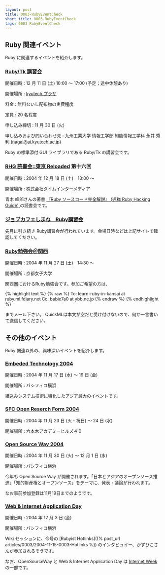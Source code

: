 ```yaml
---
layout: post
title: 0003-RubyEventCheck
short_title: 0003-RubyEventCheck
tags: 0003 RubyEventCheck
---
```



## Ruby 関連イベント

Ruby に関連するイベントを紹介します。

### [Ruby/Tk 講習会](http://blade.nagaokaut.ac.jp/cgi-bin/scat.rb/ruby/ruby-list/40162)

開催日時 
:  12 月 11 日 (土)  10:00 〜 17:00 (予定；途中休憩あり)

開催場所 
:  [kyutech プラザ](http://www.kyutech.ac.jp/plaza/)

料金 
:  無料ないし配布物の実費程度

定員 
:  20 名程度

申し込み締切 
:  11 月 30 日 (火)

申し込みおよび問い合わせ先 
:  九州工業大学 情報工学部 知能情報工学科 永井 秀利 (nagai@ai.kyutech.ac.jp)

Ruby の標準添付 GUI ライブラリである Ruby/Tk の講習会です。

### [RHG 読書会::東京 Reloaded](http://pub.cozmixng.org/~the-rwiki/rw-cgi.rb?cmd=view;name=RHG%C6%C9%BD%F1%B2%F1%3A%3A%C5%EC%B5%FE+Reloaded) 第十六回

開催日時 
:  2004 年 12 月 18 日 (土)　13:00 〜

開催場所 
:  株式会社タイムインターメディア

青木 峰郎さんの著書 [『Ruby ソースコード完全解説』 (通称 Ruby Hacking Guide) ](http://i.loveruby.net/ja/rhg/)の読書会です。

### [ジョブカフェしまね　Ruby講習会 ](http://www.jobcafe-shimane.jp/ruby20041001.html)

先月に引き続き Ruby講習会が行われています。会場日時などは上記サイトで確認してください。

### [Ruby勉強会＠関西](http://jp.rubyist.net/?RubyCircle#l1)

開催日時 
:  2004 年 11 月 27 日 (土)　14:30 〜

開催場所 
:  京都女子大学

関西圏におけるRuby勉強会です。参加ご希望の方は、

{% highlight text %}
{% raw %}
  To: learn-ruby-in-kansai at ruby.ml.fdiary.net
  Cc: babie7a0 at ybb.ne.jp
{% endraw %}
{% endhighlight %}


までメール下さい。 QuickMLは本文が空だと受け付けないので、何か一言書いて送信してください。

## その他のイベント

Ruby 関連以外の、興味深いイベントを紹介します。

### [Embeded Technology 2004](http://www.jasa.or.jp/et/)

開催日時 
:  2004 年 11 月 17 日 (水) 〜 19 日 (金)

開催場所 
:  パシフィコ横浜

組込みシステム技術に特化したアジア最大のイベントです。

### [SFC Open Reserch Form 2004](http://orf.sfc.keio.ac.jp/)

開催日時 
:  2004 年 11 月 23 日 (火・祝日) 〜 24 日 (水)

開催場所 
:  六本木アカデミーヒルズ４０

### [Open Source Way 2004](http://osdn.jp/event/osway2004/)

開催日時
:  2004 年 11 月 30 日 (火) 〜 12 月 1 日 (水)

開催場所
:  パシフィコ横浜

今年も Open Source Way が開催されます。「日本とアジアのオープンソース推進」「知的財産権とオープンソース」をテーマに、発表・議論が行われます。

なお事前参加登録は11月19日までのようです。

### [ Web &amp; Internet Application Day](http://www.jus.or.jp/events/wiad/)

開催日時
:  2004 年 12 月 3 日 (金)

開催場所
:  パシフィコ横浜

Wiki セッションに、今号の [Rubyist Hotlinks]({% post_url articles/0003/2004-11-15-0003-Hotlinks %}) のインタビュイー、かずひこさんが参加されるそうです。

なお、OpenSourceWay と Web &amp; Internet Application Day は [Internet Week](http://www.internetweek.jp/) の一部です。


